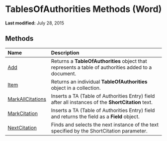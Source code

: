 
# TablesOfAuthorities Methods (Word)

 **Last modified:** July 28, 2015


## Methods



|**Name**|**Description**|
|:-----|:-----|
| [Add](8d89d4cd-933e-eb54-5644-fe02c81fb4a1.md)|Returns a  **TableOfAuthorities** object that represents a table of authorities added to a document.|
| [Item](a731e581-f7c0-2c93-b954-376edf43dbc7.md)|Returns an individual  **TableOfAuthorities** object in a collection.|
| [MarkAllCitations](5f07956b-2e51-f88e-f758-a2ee055d7a36.md)|Inserts a TA (Table of Authorities Entry) field after all instances of the  **ShortCitation** text.|
| [MarkCitation](6dbbd99e-11c2-803a-fb31-e486ba530585.md)|Inserts a TA (Table of Authorities Entry) field and returns the field as a  **Field** object.|
| [NextCitation](c0bfde51-ce49-1570-9599-515b43875dec.md)|Finds and selects the next instance of the text specified by the ShortCitation parameter.|
